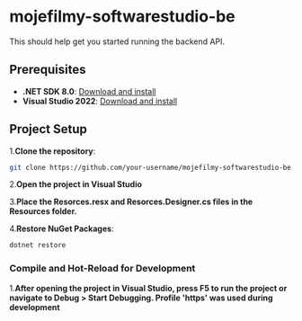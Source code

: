 # mojefilmy-softwarestudio-be

This should help get you started running the backend API.

## Prerequisites

- **.NET SDK 8.0**: [Download and install](https://dotnet.microsoft.com/download)
- **Visual Studio 2022**: [Download and install](https://visualstudio.microsoft.com/)

## Project Setup
1.**Clone the repository**:
```sh
git clone https://github.com/your-username/mojefilmy-softwarestudio-be.git
```

2.**Open the project in Visual Studio**

3.**Place the Resorces.resx and Resorces.Designer.cs files in the Resources folder.**

4.**Restore NuGet Packages**:
```sh
dotnet restore
```

### Compile and Hot-Reload for Development

1.**After opening the project in Visual Studio, press F5 to run the project or navigate to Debug > Start Debugging. Profile 'https' was used during development**
